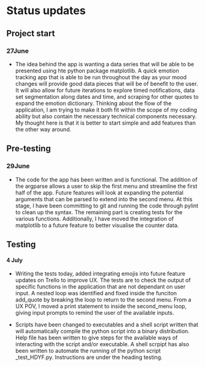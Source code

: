 # Status updates

## Project start
### 27June
- The idea behind the app is wanting a data series that will be able to be presented using hte python package matplotlib. A quick emotion tracking app that is able to be run throughout the day as your mood changes will provide good data pieces that will be of benefit to the user. It will also allow for future iterations to explore timed notifications, data set segmentation along dates and time, and scraping for other quotes to expand the emotion dictionary. Thinking about the flow of the application, I am trying to make it both fit within the scope of my coding ability but also contain the necessary technical components necessary. My thought here is that it is better to start simple and add features than the other way around.

## Pre-testing
### 29June
- The code for the app has been written and is functional. The addition of the argparse allows a user to skip the first menu and streamline the first half of the app. Future features will look at expanding the potential arguments that can be parsed to extend into the second menu. At this stage, I have been committing to git and running the code through pylint to clean up the syntax. The remaining part is creating tests for the various functions. Additionally, I have moved the integration of matplotlib to a future feature to better visualise the counter data.

## Testing
#### 4 July
- Writing the tests today, added integrating emojis into future feature updates on Trello to improve UX. The tests are to check the output of specific functions in the application that are not dependant on user input. A nested loop was identified and fixed inside the funciton add_quote by breaking the loop to return to the second menu. From a UX POV, I moved a print statement to inside the second_menu loop, giving input prompts to remind the user of the available inputs.

- Scripts have been changed to executables and a shell script written that will automatically compile the python script into a binary distribution. Help file has been written to give steps for the available ways of interacting with the script and/or executable. A shell scrpipt has also been written to automate the running of the python script _test_HDYF.py. Instructions are under the heading testing.